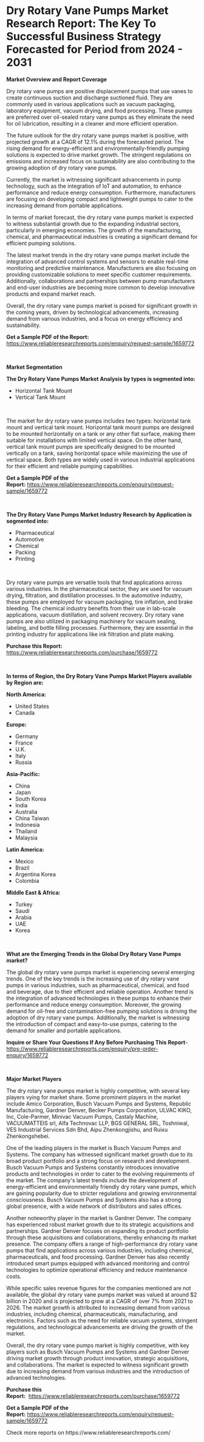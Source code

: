<p><h1>Dry Rotary Vane Pumps Market Research Report: The Key To Successful Business Strategy Forecasted for Period from 2024 - 2031</h1></p><p><strong>Market Overview and Report Coverage</strong></p>
<p><p>Dry rotary vane pumps are positive displacement pumps that use vanes to create continuous suction and discharge suctioned fluid. They are commonly used in various applications such as vacuum packaging, laboratory equipment, vacuum drying, and food processing. These pumps are preferred over oil-sealed rotary vane pumps as they eliminate the need for oil lubrication, resulting in a cleaner and more efficient operation.</p><p>The future outlook for the dry rotary vane pumps market is positive, with projected growth at a CAGR of 12.1% during the forecasted period. The rising demand for energy-efficient and environmentally-friendly pumping solutions is expected to drive market growth. The stringent regulations on emissions and increased focus on sustainability are also contributing to the growing adoption of dry rotary vane pumps.</p><p>Currently, the market is witnessing significant advancements in pump technology, such as the integration of IoT and automation, to enhance performance and reduce energy consumption. Furthermore, manufacturers are focusing on developing compact and lightweight pumps to cater to the increasing demand from portable applications.</p><p>In terms of market forecast, the dry rotary vane pumps market is expected to witness substantial growth due to the expanding industrial sectors, particularly in emerging economies. The growth of the manufacturing, chemical, and pharmaceutical industries is creating a significant demand for efficient pumping solutions.</p><p>The latest market trends in the dry rotary vane pumps market include the integration of advanced control systems and sensors to enable real-time monitoring and predictive maintenance. Manufacturers are also focusing on providing customizable solutions to meet specific customer requirements. Additionally, collaborations and partnerships between pump manufacturers and end-user industries are becoming more common to develop innovative products and expand market reach.</p><p>Overall, the dry rotary vane pumps market is poised for significant growth in the coming years, driven by technological advancements, increasing demand from various industries, and a focus on energy efficiency and sustainability.</p></p>
<p><strong>Get a Sample PDF of the Report:</strong> <a href="https://www.reliableresearchreports.com/enquiry/request-sample/1659772">https://www.reliableresearchreports.com/enquiry/request-sample/1659772</a></p>
<p>&nbsp;</p>
<p><strong>Market Segmentation</strong></p>
<p><strong>The Dry Rotary Vane Pumps Market Analysis by types is segmented into:</strong></p>
<p><ul><li>Horizontal Tank Mount</li><li>Vertical Tank Mount</li></ul></p>
<p>&nbsp;</p>
<p><p>The market for dry rotary vane pumps includes two types: horizontal tank mount and vertical tank mount. Horizontal tank mount pumps are designed to be mounted horizontally on a tank or any other flat surface, making them suitable for installations with limited vertical space. On the other hand, vertical tank mount pumps are specifically designed to be mounted vertically on a tank, saving horizontal space while maximizing the use of vertical space. Both types are widely used in various industrial applications for their efficient and reliable pumping capabilities.</p></p>
<p><strong>Get a Sample PDF of the Report:</strong>&nbsp;<a href="https://www.reliableresearchreports.com/enquiry/request-sample/1659772">https://www.reliableresearchreports.com/enquiry/request-sample/1659772</a></p>
<p>&nbsp;</p>
<p><strong>The Dry Rotary Vane Pumps Market Industry Research by Application is segmented into:</strong></p>
<p><ul><li>Pharmaceutical</li><li>Automotive</li><li>Chemical</li><li>Packing</li><li>Printing</li></ul></p>
<p>&nbsp;</p>
<p><p>Dry rotary vane pumps are versatile tools that find applications across various industries. In the pharmaceutical sector, they are used for vacuum drying, filtration, and distillation processes. In the automotive industry, these pumps are employed for vacuum packaging, tire inflation, and brake bleeding. The chemical industry benefits from their use in lab-scale applications, vacuum distillation, and solvent recovery. Dry rotary vane pumps are also utilized in packaging machinery for vacuum sealing, labeling, and bottle filling processes. Furthermore, they are essential in the printing industry for applications like ink filtration and plate making.</p></p>
<p><strong>Purchase this Report:</strong>&nbsp; <a href="https://www.reliableresearchreports.com/purchase/1659772">https://www.reliableresearchreports.com/purchase/1659772</a></p>
<p>&nbsp;</p>
<p><strong>In terms of Region, the Dry Rotary Vane Pumps Market Players available by Region are:</strong></p>
<p>
    <p> <strong> North America: </strong>
        <ul>
            <li>United States</li>
            <li>Canada</li>
        </ul>
        </p> 
    <p> <strong> Europe: </strong>
        <ul>
            <li>Germany</li>
            <li>France</li>
            <li>U.K.</li>
            <li>Italy</li>
            <li>Russia</li>
        </ul>
        </p> 
    <p> <strong> Asia-Pacific: </strong>
        <ul>
            <li>China</li>
            <li>Japan</li>
            <li>South Korea</li>
            <li>India</li>
            <li>Australia</li>
            <li>China Taiwan</li>
            <li>Indonesia</li>
            <li>Thailand</li>
            <li>Malaysia</li>
        </ul>
        </p> 
    <p> <strong> Latin America: </strong>
        <ul>
            <li>Mexico</li>
            <li>Brazil</li>
            <li>Argentina Korea</li>
            <li>Colombia</li>
        </ul>
        </p> 
    <p> <strong> Middle East & Africa: </strong>
        <ul>
            <li>Turkey</li>
            <li>Saudi</li>
            <li>Arabia</li>
            <li>UAE</li>
            <li>Korea</li>
        </ul>
    </p>
    </p>
<p>&nbsp;</p>
<p><strong>What are the Emerging Trends in the Global Dry Rotary Vane Pumps market?</strong></p>
<p><p>The global dry rotary vane pumps market is experiencing several emerging trends. One of the key trends is the increasing use of dry rotary vane pumps in various industries, such as pharmaceutical, chemical, and food and beverage, due to their efficient and reliable operation. Another trend is the integration of advanced technologies in these pumps to enhance their performance and reduce energy consumption. Moreover, the growing demand for oil-free and contamination-free pumping solutions is driving the adoption of dry rotary vane pumps. Additionally, the market is witnessing the introduction of compact and easy-to-use pumps, catering to the demand for smaller and portable applications.</p></p>
<p><strong>Inquire or Share Your Questions If Any Before Purchasing This Report</strong>- <a href="https://www.reliableresearchreports.com/enquiry/pre-order-enquiry/1659772">https://www.reliableresearchreports.com/enquiry/pre-order-enquiry/1659772</a></p>
<p>&nbsp;</p>
<p><strong>Major Market Players</strong></p>
<p><p>The dry rotary vane pumps market is highly competitive, with several key players vying for market share. Some prominent players in the market include Amico Corporation, Busch Vacuum Pumps and Systems, Republic Manufacturing, Gardner Denver, Becker Pumps Corporation, ULVAC KIKO, Inc, Cole-Parmer, Minivac Vacuum Pumps, Castaly Machine, VACUUMATTEIS srl, Alfa Technovac LLP, BGS GENERAL SRL, Toshniwal, VES Industrial Services Sdn Bhd, Aipu Zhenkongjishu, and Ruixu Zhenkongshebei.</p><p>One of the leading players in the market is Busch Vacuum Pumps and Systems. The company has witnessed significant market growth due to its broad product portfolio and a strong focus on research and development. Busch Vacuum Pumps and Systems constantly introduces innovative products and technologies in order to cater to the evolving requirements of the market. The company's latest trends include the development of energy-efficient and environmentally friendly dry rotary vane pumps, which are gaining popularity due to stricter regulations and growing environmental consciousness. Busch Vacuum Pumps and Systems also has a strong global presence, with a wide network of distributors and sales offices.</p><p>Another noteworthy player in the market is Gardner Denver. The company has experienced robust market growth due to its strategic acquisitions and partnerships. Gardner Denver focuses on expanding its product portfolio through these acquisitions and collaborations, thereby enhancing its market presence. The company offers a range of high-performance dry rotary vane pumps that find applications across various industries, including chemical, pharmaceuticals, and food processing. Gardner Denver has also recently introduced smart pumps equipped with advanced monitoring and control technologies to optimize operational efficiency and reduce maintenance costs.</p><p>While specific sales revenue figures for the companies mentioned are not available, the global dry rotary vane pumps market was valued at around $2 billion in 2020 and is projected to grow at a CAGR of over 7% from 2021 to 2026. The market growth is attributed to increasing demand from various industries, including chemical, pharmaceuticals, manufacturing, and electronics. Factors such as the need for reliable vacuum systems, stringent regulations, and technological advancements are driving the growth of the market.</p><p>Overall, the dry rotary vane pumps market is highly competitive, with key players such as Busch Vacuum Pumps and Systems and Gardner Denver driving market growth through product innovation, strategic acquisitions, and collaborations. The market is expected to witness significant growth due to increasing demand from various industries and the introduction of advanced technologies.</p></p>
<p><strong>Purchase this Report:</strong>&nbsp;&nbsp;<a href="https://www.reliableresearchreports.com/purchase/1659772">https://www.reliableresearchreports.com/purchase/1659772</a></p>
<p></p>
<p><strong>Get a Sample PDF of the Report:</strong>&nbsp;<a href="https://www.reliableresearchreports.com/enquiry/request-sample/1659772">https://www.reliableresearchreports.com/enquiry/request-sample/1659772</a></p>
<p>Check more reports on https://www.reliableresearchreports.com/</p>